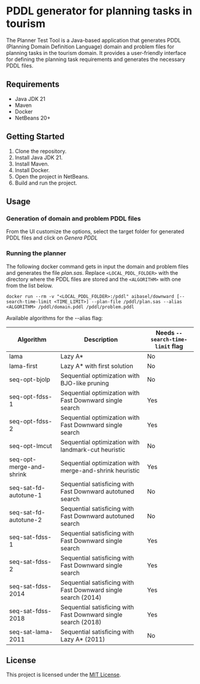 # PDDL generator for planning tasks in tourism

The Planner Test Tool is a Java-based application that generates PDDL (Planning Domain Definition Language) domain and problem files for planning tasks in the tourism domain. It provides a user-friendly interface for defining the planning task requirements and generates the necessary PDDL files.

## Requirements

- Java JDK 21
- Maven
- Docker
- NetBeans 20+

## Getting Started

1. Clone the repository.
2. Install Java JDK 21.
3. Install Maven.
4. Install Docker.
5. Open the project in NetBeans.
6. Build and run the project.

## Usage

### Generation of domain and problem PDDL files

From the UI customize the options, select the target folder for generated PDDL files and click on _Genera PDDL_

### Running the planner

The following docker command gets in input the domain and problem files and generates the file _plan.sas_. Replace `<LOCAL_PDDL_FOLDER>` with the directory where the PDDL files are stored and the `<ALGORITHM>` with one from the list below.

`docker run --rm -v "<LOCAL_PDDL_FOLDER>:/pddl" aibasel/downward [--search-time-limit <TIME_LIMIT>] --plan-file /pddl/plan.sas --alias <ALGORITHM> /pddl/domain.pddl /pddl/problem.pddl`

Available algorithms for the --alias flag:

| Algorithm                | Description                                                    | Needs `--search-time-limit` flag |
| ------------------------ | -------------------------------------------------------------- | -------------------------------- |
| lama                     | Lazy A\*                                                       | No                               |
| lama-first               | Lazy A\* with first solution                                   | No                               |
| seq-opt-bjolp            | Sequential optimization with BJO-like pruning                  | No                               |
| seq-opt-fdss-1           | Sequential optimization with Fast Downward single search       | Yes                              |
| seq-opt-fdss-2           | Sequential optimization with Fast Downward single search       | Yes                              |
| seq-opt-lmcut            | Sequential optimization with landmark-cut heuristic            | No                               |
| seq-opt-merge-and-shrink | Sequential optimization with merge-and-shrink heuristic        | Yes                              |
| seq-sat-fd-autotune-1    | Sequential satisficing with Fast Downward autotuned search     | No                               |
| seq-sat-fd-autotune-2    | Sequential satisficing with Fast Downward autotuned search     | No                               |
| seq-sat-fdss-1           | Sequential satisficing with Fast Downward single search        | Yes                              |
| seq-sat-fdss-2           | Sequential satisficing with Fast Downward single search        | Yes                              |
| seq-sat-fdss-2014        | Sequential satisficing with Fast Downward single search (2014) | Yes                              |
| seq-sat-fdss-2018        | Sequential satisficing with Fast Downward single search (2018) | Yes                              |
| seq-sat-lama-2011        | Sequential satisficing with Lazy A\* (2011)                    | No                               |

## License

This project is licensed under the [MIT License](LICENSE).
